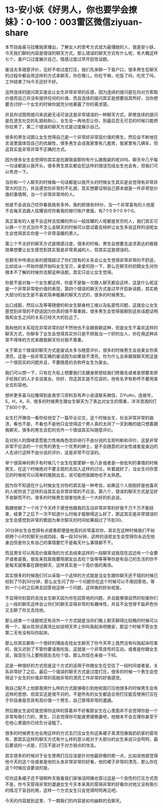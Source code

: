 # 13-安小妖《好男人，你也要学会撩妹》：0-100：003雷区微信ziyuan-share

本节目由喜马拉雅独家播出，了解女人的思考方式成为最懂她的人，我是安小妖，今天我们聊的内容是错误的聊天方式，那么错误的聊天方式有什么呢，有大概这样七个，查户口过度展示自己，情感过度过早开启性话题。

废话太多随意评价，见好不收过度打压，我们先来聊一下查户口，很多男生在聊天的过程中都会用这样的方式来聊天，你在哪儿，你在干嘛，吃饭了吗，吃完了吗，工作结束了吗今天还好不好。

这样连续的提问其实是会让女生非常非常的反感，因为连续的提问是在向对方索取价值而自己并没有提供任何的价值，而且连续的提问其实是想要投其所好，当你想要去讨好一个女生的时候你就充分地暴露了你的需求感。

并且你试图用提问来逃避无话可说这是非常错误的一种聊天方式，即使连续的提问是在透支社交的礼貌和耐心，女生会一再地忍让你，到最后忍无可忍的时候只能把你拉黑了，第二个错误的聊天方式是过度展示自己。

很多的男生试图让女生觉得自己是一个非常好非常高价值的男生，然后会不断地在言语里面体现自己的优越性，很多男生会说我家里有几套房，我家里有几辆车，但这其实是非常非常不正确的方式。

因为很多女生会觉得你其实是在跟我装那你有什么跟我装的呢对吗，聊天中几乎每一句话都是以我开头，很多男生其实都会犯这样的错误包括女生也会有，但我们可以考虑一下。

当你和一个人聊天的时候每一句话都是以我开头的时候女生其实是会觉得有非常非常大的压力，并且感觉你非常的不礼貌，其实想要证明自己原本就是一件非常低价值的事情啊，当一个非常非常帅的人。

他是不会说自己哎你看我我有多帅，我的颜值有89分，当一个非常富有的人他是不会每天去跟人炫耀说哎你看我的银行账户里面，有7个0 8个0 9个0。

真正富有的人是不会这样去炫耀的所以一般炫耀的人呢都是贫穷的人，我们其实可以换一个方式当你不怎么会聊天的时候可以尝试着去倾听让女生多说这样的话呢女生会觉得其实你是一个非常温暖的男人。

第三个不太好的聊天方式是情感过度，很多的时候，男生会想要去追求表达的极致效果想要让女生感觉到其实我是非常真诚的人，但其实这是错误的。

在聊天中传递出来的感情超过了你们现有的关系会让女生觉得非常非常的不舒适，比如说从一开始你就开始叫女生宝贝，亲爱的抱一下，那么在聊天的初期女生对你根本不了解的时候你去聊这种话题，其实只会让女生觉得。

你是不是对每一个女生都这样，你是不是每一次跟人聊天都会这样，这是什么呢这是一个非常非常低价值的表现，第四个错误的聊天方式是过早开启新话题，其实绝大部分的女生是不喜欢简单粗暴的聊天方式的，很多的时候男生。

出口成脏，然后以及等等随便的和女生聊身材三维以及私密性问题，这就会让女生感觉到非常的不舒适因为你真的很不尊重我，很多男生会觉得我聊到这些话题证明我和女生之间的关系已经大大的拉近了。

我和他的关系现在非常非常的好不然他也不会跟我聊这种，但是女生不喜欢这样的聊天方式，你聊多了女生会觉得其实你只是不把我当一个好的女人，你在用这种非常不得体的方式来跟我聊天你对我不尊重。

关于第五个错误的聊天方式是废话太多与随意评价，很多的时候男生会说美女你真漂亮，这是一些非常正确的废话因为如果我不漂亮，你为什么会来跟我聊天呢这是一个很现实的问题并且，不要随意的去称呼女生为美女。

我们可以想一下，只有在大街上想要我们去健身房想给我们修眉毛或者是想要卖房子给我们的人才会说美女，你好，但这其实是不应该的，他有名字有称呼不要用美女去形容他。

想听更多喜马拉雅得到各类学习资料及有声小说请联系微信，ZiYuAn，连接号，S，H，A，R，很多的时候男生跟女生聊天为了表达对女生的慎重，洋洋洒洒的打了800个字。

女生打开微信一看你给他交了一篇毕业论文，这个时候女生，社会非常非常的崩溃，看也不是，不看也不是他只会觉得这个男人真的太闲了一天到晚的就只想着跟我聊天，很多的男生会犯的另外一个错误其实叫随意评价。

及对别人的情绪意愿能力性格角色信仰进行不由分说的主观判断和评价，这是非常非常不应该的一个优秀的男生一个优秀的绅士，是不会随意的对女性或者是身边的人去进行这样不由分说的评价，这是非常不应该的。

举个很简单的例子有时候几个女生在那里聊一些八卦或者是一些批判的事情的时候男生，在这个时候绝对不要主观的去加入这样的讨论，听着就好了，当女生问你意见的时候呢可以简单的推脱出去，说可能吧我跟他也不太熟悉。

因为你不知道在什么时候女生对你的其实是一种考验，如果这个人刚刚好是他喜欢的人呢你说了这样的话其实会非常非常的不应该，第六个，错误的聊天方式是见好不收聊而不约，很多的时候男生很害怕失去一个大好的机会说。

我跟他聊了一个月了今天终于感觉他跟我的互动非常非常的好我千万千万不能结束，结束了之后下一次不知道什么时候才能聊得这么好了，那这其实是非常错误的女生会感觉到非常的累因为单次聊天的时间如果超过了15到30。

30分钟女生会觉得有点疲惫即便是他真的非常喜欢你，其实在这种时候我们不如把两个小时的聊天分成四段，每一段30分钟，这样的话呢女生会觉得你永远在他身边但是你又有自己的事情要忙不是每天什么事情都不干。

而且男生可以用高价值离场的方式去结束这样的一段聊天说我现在这边有一个会要开或者是我，朋友来找我我要陪朋友出去吃个饭等等等等你是有自己的生活的你不是每天就等着在跟他聊天，这样其实是一个高价值的离场。

其实很多的时候我们可以采取一个这样的方式就是当女生跟你聊天还不错的时候已经到了15到30分钟，那么女生问了你一个问题你在这个时候可以不用回答他，等到一个小时之后再去回答他这样一个问题，这样做的好处呢是。

不显得你刻意的去找女生聊天因为你在回答他的问题，并且能够很自然的衔接你们上一段的聊天这样会让你们的聊天显得非常的有趣味性，并且不会觉得干扁声色你又无聊了你又去找他。

那么结束一个话题呢还有另外一个方式就是当你们晚上聊天聊得比较晚的时候可以用一个，服从性测试离场比如说明天早上你叫我起床吧晚安，那这个时候不管女生第二天有没有叫你起床。

那么你其实都有一个很好的理由去找女生聊天了你今天早上竟然没有叫我起床哎害的，我又迟到了不管你要请我吃饭，这就是一个非常良性的互动，或者是你跟女生说，我现在马上要陪朋友去吃个饭，那么你现在亲我一下呗。

这是一种很好的方式但是这个方式的适用于你跟女生在交往了一段时间或者是，关系非常好了之后，最后一个错误的聊天方式是过度打压，很多的时候一个男生会觉得这个女生的价值非常的高她非常的漂亮工作非常的好我感觉。

我自己配不上他那我用什么样的方式能够吸引到他呢我打压他很多的时候男生会有这样的思想，但其实这是很不对的，不是所有的女生都适合用打压能否使用打压在于你自身是否具有高价值一个男生，自己穿得非常的邋遢。

然后跟女生说哎我觉得你这样的穿着并不好看那女生在心里面并不会觉得你是一个非常有吸引力的，男生，只会觉得你可能直男矮晚妻吧，他根本不会去理你甚至于在他心里面你已经负分滚粗了。

很多的时候男生也会用这样的方式去打压女生你这条裙子真漂亮像我奶奶家的窗帘布，那其实这样的聊天方式有什么样的意义呢对于大部分的女生来说只会呵呵，最后要说的一点是，打压不是对于对方弱点的攻击。

其实很多的时候对于女生使用打压应该是针对他最骄傲的那一点，比如说他就觉得他今天的这个妆或者是他的头发非常非常的好看，他的裙子非常的漂亮，那么你在这个时候应该要说的是。

哎你这条裙子还不错啊昨天我看我们家保洁阿姨也穿过这是一个良性的打压方式而不是，你今天穿得非常的邋遢女生今天本来真的穿得非常的好看你对他又没有吸引的情况下盲目的用，这样一个方式女生只会觉得呵呵再见吧。

今天的内容就到这里，下一期我们的内容是如何幽默的去聊天。